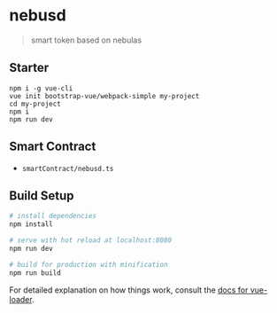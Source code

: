 # nebusd

> smart token based on nebulas

## Starter

```
npm i -g vue-cli
vue init bootstrap-vue/webpack-simple my-project
cd my-project
npm i
npm run dev
```

## Smart Contract

* `smartContract/nebusd.ts`

## Build Setup

``` bash
# install dependencies
npm install

# serve with hot reload at localhost:8080
npm run dev

# build for production with minification
npm run build
```

For detailed explanation on how things work, consult the [docs for vue-loader](http://vuejs.github.io/vue-loader).
